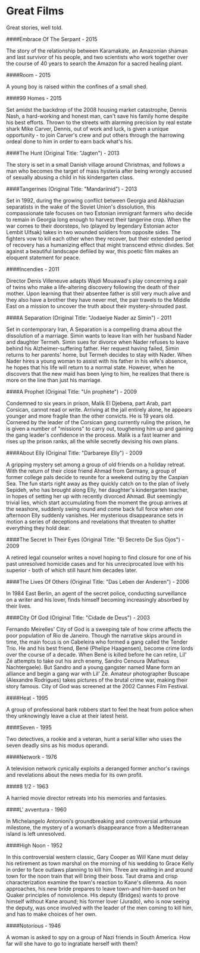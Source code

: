 # Great Films

Great stories, well told.

####Embrace Of The Serpant - 2015

The story of the relationship between Karamakate, an Amazonian shaman and last survivor of his people, and two scientists who work together over the course of 40 years to search the Amazon for a sacred healing plant.

####Room - 2015

A young boy is raised within the confines of a small shed.

####99 Homes - 2015

Set amidst the backdrop of the 2008 housing market catastrophe, Dennis Nash, a hard-working and honest man, can't save his family home despite his best efforts. Thrown to the streets with alarming precision by real estate shark Mike Carver, Dennis, out of work and luck, is given a unique opportunity - to join Carver's crew and put others through the harrowing ordeal done to him in order to earn back what's his.

####The Hunt (Original Title: "Jagten") - 2013

The story is set in a small Danish village around Christmas,
and follows a man who becomes the target of mass hysteria after being wrongly
accused of sexually abusing a child in his kindergarten class.

####Tangerines (Original Title: "Mandariinid") - 2013

Set in 1992, during the growing conflict between Georgia and Abkhazian separatists in the wake of the Soviet Union's dissolution, this compassionate tale focuses on two Estonian immigrant farmers who decide to remain in Georgia long enough to harvest their tangerine crop. When the war comes to their doorsteps, Ivo (played by legendary Estonian actor Lembit Ulfsak) takes in two wounded soldiers from opposite sides. The fighters vow to kill each other when they recover, but their extended period of recovery has a humanizing effect that might transcend ethnic divides. Set against a beautiful landscape defiled by war, this poetic film makes an eloquent statement for peace.

####Incendies - 2011

Director Denis Villeneuve adapts Wajdi Mouawad's play concerning a pair of twins who make a life-altering discovery following the death of their mother. Upon learning that their absentee father is still very much alive and they also have a brother they have never met, the pair travels to the Middle East on a mission to uncover the truth about their mystery-shrouded past.

####A Separation (Original Title: "Jodaeiye Nader az Simin") - 2011

Set in contemporary Iran, A Separation is a compelling drama about the dissolution of a marriage. Simin wants to leave Iran with her husband Nader and daughter Termeh. Simin sues for divorce when Nader refuses to leave behind his Alzheimer-suffering father. Her request having failed, Simin returns to her parents' home, but Termeh decides to stay with Nader. When Nader hires a young woman to assist with his father in his wife's absence, he hopes that his life will return to a normal state. However, when he discovers that the new maid has been lying to him, he realizes that there is more on the line than just his marriage.

####A Prophet (Original Title: "Un prophète") - 2009

Condemned to six years in prison, Malik El Djebena, part Arab, part Corsican, cannot read or write. Arriving at the jail entirely alone, he appears younger and more fragile than the other convicts. He is 19 years old. Cornered by the leader of the Corsican gang currently ruling the prison, he is given a number of "missions" to carry out, toughening him up and gaining the gang leader's confidence in the process. Malik is a fast learner and rises up the prison ranks, all the while secretly devising his own plans.

####About Elly (Original Title: "Darbareye Elly") - 2009

A gripping mystery set among a group of old friends on a holiday retreat. With the return of their close friend Ahmad from Germany, a group of former college pals decide to reunite for a weekend outing by the Caspian Sea. The fun starts right away as they quickly catch on to the plan of lively Sepideh, who has brought along Elly, her daughter's kindergarten teacher, in hopes of setting her up with recently divorced Ahmad. But seemingly trivial lies, which start accumulating from the moment the group arrives at the seashore, suddenly swing round and come back full force when one afternoon Elly suddenly vanishes. Her mysterious disappearance sets in motion a series of deceptions and revelations that threaten to shatter everything they hold dear.

####The Secret In Their Eyes (Original Title: "El Secreto De Sus Ojos") - 2009

A retired legal counselor writes a novel hoping to find closure for one of his past unresolved homicide cases and for his unreciprocated love with his superior - both of which still haunt him decades later.

####The Lives Of Others (Original Title: "Das Leben der Anderen") - 2006

In 1984 East Berlin, an agent of the secret police, conducting surveillance on a writer and his lover, finds himself becoming increasingly absorbed by their lives.

####City Of God (Original Title: "Cidade de Deus") - 2003

Fernando Meirelles' City of God is a sweeping tale of how crime affects the poor population of Rio de Janeiro. Though the narrative skips around in time, the main focus is on Cabeleira who formed a gang called the Tender Trio. He and his best friend, Bené (Phelipe Haagensen), become crime lords over the course of a decade. When Bené is killed before he can retire, Lil' Zé attempts to take out his arch enemy, Sandro Cenoura (Matheus Nachtergaele). But Sandro and a young gangster named Mane form an alliance and begin a gang war with Lil' Zé. Amateur photographer Buscape (Alexandre Rodrigues) takes pictures of the brutal crime war, making their story famous. City of God was screened at the 2002 Cannes Film Festival.

####Heat - 1995

A group of professional bank robbers start to feel the heat from police when they unknowingly leave a clue at their latest heist.

####Seven - 1995

Two detectives, a rookie and a veteran, hunt a serial killer who uses the seven deadly sins as his modus operandi.

####Network - 1976

A television network cynically exploits a deranged former anchor's ravings and revelations about the news media for its own profit.

####8 1/2 - 1963

A harried movie director retreats into his memories and fantasies.

####L' avventura - 1960

In Michelangelo Antonioni’s groundbreaking and controversial arthouse milestone, the mystery of a woman’s disappearance from a Mediterranean island is left unresolved.

####High Noon - 1952

In this controversial western classic, Gary Cooper as Will Kane must delay his retirement as town marshal on the morning of his wedding to Grace Kelly in order to face outlaws planning to kill him. Three are waiting in and around town for the noon train that will bring their boss. Taut drama and crisp characterization examine the town's reaction to Kane's dilemma. As noon approaches, his new bride prepares to leave town-and him-based on her Quaker principles of nonviolence. His deputy (Bridges) wants to prove himself without Kane around; his former lover (Jurado), who is now seeing the deputy, was once involved with the leader of the men coming to kill him, and has to make choices of her own. 

####Notorious - 1946

A woman is asked to spy on a group of Nazi friends in South America. How far will she have to go to ingratiate herself with them?
